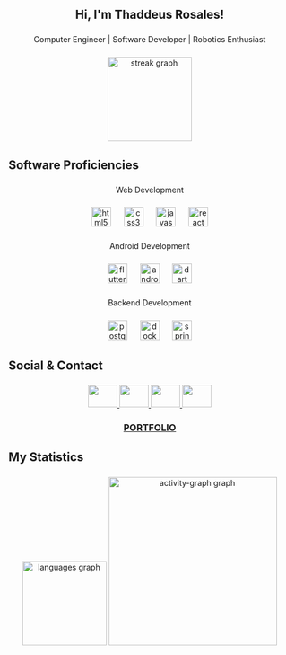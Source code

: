 <h2 align="center">Hi, I'm Thaddeus Rosales!</h2>

###

<p align="center">Computer Engineer | Software Developer | Robotics Enthusiast</p>

###

<div align="center">
  <img src="https://streak-stats.demolab.com?user=Tadyboii&locale=en&mode=daily&theme=dracula&hide_border=false&border_radius=5&order=3" height="150" alt="streak graph"  />
</div>

###

<h2 align="left">Software Proficiencies</h2>

###

<p align="center">Web Development</p>

###

<div align="center">
  <img src="https://cdn.jsdelivr.net/gh/devicons/devicon/icons/html5/html5-plain-wordmark.svg" height="35" alt="html5 logo"  />
  <img width="15" />
  <img src="https://cdn.jsdelivr.net/gh/devicons/devicon/icons/css3/css3-plain-wordmark.svg" height="35" alt="css3 logo"  />
  <img width="15" />
  <img src="https://cdn.jsdelivr.net/gh/devicons/devicon/icons/javascript/javascript-plain.svg" height="35" alt="javascript logo"  />
  <img width="15" />
  <img src="https://cdn.jsdelivr.net/gh/devicons/devicon/icons/react/react-original-wordmark.svg" height="35" alt="react logo"  />
</div>

###

<p align="center">Android Development</p>

###

<div align="center">
  <img src="https://cdn.jsdelivr.net/gh/devicons/devicon/icons/flutter/flutter-original.svg" height="35" alt="flutter logo"  />
  <img width="15" />
  <img src="https://cdn.jsdelivr.net/gh/devicons/devicon/icons/androidstudio/androidstudio-original.svg" height="35" alt="androidstudio logo"  />
  <img width="15" />
  <img src="https://cdn.jsdelivr.net/gh/devicons/devicon/icons/dart/dart-original.svg" height="35" alt="dart logo"  />
</div>

###

<p align="center">Backend Development</p>

###

<div align="center">
  <img src="https://cdn.jsdelivr.net/gh/devicons/devicon/icons/postgresql/postgresql-plain-wordmark.svg" height="35" alt="postgresql logo"  />
  <img width="15" />
  <img src="https://cdn.jsdelivr.net/gh/devicons/devicon/icons/docker/docker-plain-wordmark.svg" height="35" alt="docker logo"  />
  <img width="15" />
  <img src="https://cdn.jsdelivr.net/gh/devicons/devicon/icons/spring/spring-original-wordmark.svg" height="35" alt="spring logo"  />
</div>

###

<h2 align="left">Social & Contact</h2>

###

<div align="center">
  <a href="https://www.facebook.com/thaddeus.rosales.7/" target="_blank">
    <img src="https://raw.githubusercontent.com/maurodesouza/profile-readme-generator/master/src/assets/icons/social/facebook/default.svg" width="52" height="40" />
  </a>
  <a href="https://www.instagram.com/tadyboii/" target="_blank">
    <img src="https://raw.githubusercontent.com/maurodesouza/profile-readme-generator/master/src/assets/icons/social/instagram/default.svg" width="52" height="40" />
  </a>
  <a href="https://x.com/tadyboii" target="_blank">
    <img src="https://raw.githubusercontent.com/maurodesouza/profile-readme-generator/master/src/assets/icons/social/twitter/default.svg" width="52" height="40" />
  </a>
  <a href="https://www.linkedin.com" target="_blank">
    <img src="https://raw.githubusercontent.com/maurodesouza/profile-readme-generator/master/src/assets/icons/social/linkedin/default.svg" width="52" height="40" />
  </a>
</div>


###

<h3 align="center">
  <a href="https://tadyboii.github.io/profile" target="_blank">PORTFOLIO</a>
</h3>


###

<h2 align="left">My Statistics</h2>

###

<div align="center">
  <img src="https://github-readme-stats.vercel.app/api/top-langs?username=Tadyboii&locale=en&hide_title=false&layout=compact&card_width=320&langs_count=5&theme=dracula&hide_border=false&order=2" height="150" alt="languages graph"  />
  <img src="https://github-readme-activity-graph.vercel.app/graph?username=Tadyboii&radius=16&theme=react&area=true&order=5" height="300" alt="activity-graph graph"  />
</div>

###
